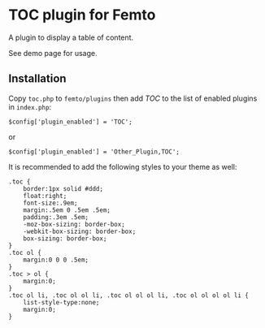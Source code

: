 TOC plugin for Femto
====================

A plugin to display a table of content.

See demo page for usage.

Installation
------------
Copy `toc.php` to `femto/plugins` then add _TOC_ to the list of enabled plugins
in `index.php`:

    $config['plugin_enabled'] = 'TOC';

or

    $config['plugin_enabled'] = 'Other_Plugin,TOC';

It is recommended to add the following styles to your theme as well:

    .toc {
        border:1px solid #ddd;
        float:right;
        font-size:.9em;
        margin:.5em 0 .5em .5em;
        padding:.3em .5em;
        -moz-box-sizing: border-box;
        -webkit-box-sizing: border-box;
        box-sizing: border-box;
    }
    .toc ol {
        margin:0 0 0 .5em;
    }
    .toc > ol {
        margin:0;
    }
    .toc ol li, .toc ol ol li, .toc ol ol ol li, .toc ol ol ol ol li {
        list-style-type:none;
        margin:0;
    }
